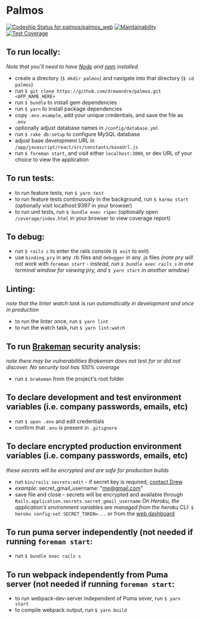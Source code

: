 # Palmos

[ ![Codeship Status for palmos/palmos_web](https://app.codeship.com/projects/a034b610-c695-0135-9eb9-1e50aff0702d/status?branch=master)](https://app.codeship.com/projects/261212)
[![Maintainability](https://api.codeclimate.com/v1/badges/0cf406f698d95459e5a4/maintainability)](https://codeclimate.com/github/drewandre/palmos/maintainability)
[![Test Coverage](https://api.codeclimate.com/v1/badges/0cf406f698d95459e5a4/test_coverage)](https://codeclimate.com/github/drewandre/palmos/test_coverage)

## To run locally:

_Note that you’ll need to have [Node](https://nodejs.org/en/) and [npm](https://www.npmjs.com/) installed._

* create a directory (`$ mkdir palmos`) and navigate into that directory (`$ cd palmos`)
* run `$ git clone https://github.com/drewandre/palmos.git <APP_NAME_HERE>`
* run `$ bundle` to install gem dependencies
* run `$ yarn` to install package dependencies
* copy `.env.example`, add your unique credentials, and save the file as `.env`
* optionally adjust database names in `/config/database.yml`
* run `$ rake db:setup` to configure MySQL database
* adjust base development URL in `/app/javascript/react/src/constants/baseUrl.js`
* run `$ foreman start`, and visit either `localhost:3000`, or dev URL of your choice to view the application

## To run tests:

* to run feature tests, run `$ yarn test`
* to run feature tests continuously in the background, run `$ karma start` (optionally visit localhost:9397 in your browser)
* to run unit tests, run `$ bundle exec rspec` (optionally open `/coverage/index.html` in your browser to view coverage report)

## To debug:

* run `$ rails c` to enter the rails console (`$ exit` to exit)
* use `binding.pry` in any .rb files and `debugger` in any .js files _(note pry will not work with `foreman start` - instead, run `$ bundle exec rails s` in one terminal window for viewing pry, and `$ yarn start` in another window)_

## Linting:

_note that the linter watch task is run automatically in development and once in production_

* to run the linter once, run `$ yarn lint`
* to run the watch task, run `$ yarn lint:watch`

## To run [Brakeman](https://brakemanscanner.org/) security analysis:

_note there may be vulnerabilities Brakeman does not test for or did not discover. No security tool has 100% coverage_

* run `$ brakeman` from the project's root folder

## To declare development and test environment variables (i.e. company passwords, emails, etc)

* run `$ open .env` and edit credentials
* confirm that `.env` is present in `.gitignore`

## To declare encrypted production environment variables (i.e. company passwords, emails, etc)

_these secrets will be encrypted and are safe for production builds_

* run `bin/rails secrets:edit` - if secret key is required, <a href="mailto:drewjamesandre@gmail.com">contact Drew</a>
* _example:_ secret_gmail_username: "me@gmail.com"
* save file and close - secrets will be encrypted and available through `Rails.application.secrets.secret_gmail_username`
  _On Heroku, the application’s environment variables are managed from the heroku CLI:_
  `$ heroku config:set SECRET_TOKEN=...` or from the [web dashboard]("https://dashboard.heroku.com/apps/my-app/settings")

## To run puma server independently (not needed if running `foreman start`:

* run `$ bundle exec rails s`

## To run webpack independently from Puma server (not needed if running `foreman start`:

* to run webpack-dev-server independent of Puma sever, run `$ yarn start`
* to compile webpack output, run `$ yarn build`
